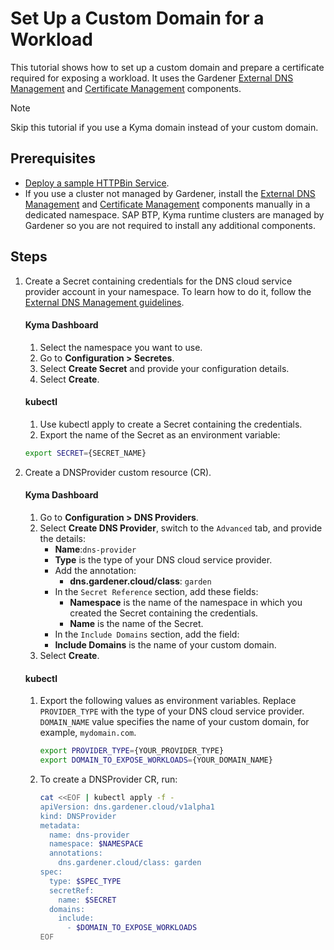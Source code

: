 # Set Up a Custom Domain for a Workload

This tutorial shows how to set up a custom domain and prepare a certificate required for exposing a workload. It uses the Gardener [External DNS Management](https://github.com/gardener/external-dns-management) and [Certificate Management](https://github.com/gardener/cert-management) components.

> [!NOTE]
> Skip this tutorial if you use a Kyma domain instead of your custom domain.

## Prerequisites

* [Deploy a sample HTTPBin Service](./01-00-create-workload.md).
* If you use a cluster not managed by Gardener, install the [External DNS Management](https://github.com/gardener/external-dns-management#quick-start) and [Certificate Management](https://github.com/gardener/cert-management) components manually in a dedicated namespace. SAP BTP, Kyma runtime clusters are managed by Gardener so you are not required to install any additional components.

## Steps

1. Create a Secret containing credentials for the DNS cloud service provider account in your namespace. To learn how to do it, follow the [External DNS Management guidelines](https://github.com/gardener/external-dns-management/blob/master/README.md#external-dns-management).
    
    <!-- tabs:start -->
    #### **Kyma Dashboard**
    
    1. Select the namespace you want to use.
    2. Go to **Configuration > Secretes**.
    3. Select **Create Secret** and provide your configuration details.
    4. Select **Create**.

    #### **kubectl**
    1. Use kubectl apply to create a Secret containing the credentials.
    2. Export the name of the Secret as an environment variable:

    ```bash
    export SECRET={SECRET_NAME}
    ```
    <!-- tabs:end -->

2. Create a DNSProvider custom resource (CR).
    
    <!-- tabs:start -->
    #### **Kyma Dashboard**

    1. Go to **Configuration > DNS Providers**.
    2. Select **Create DNS Provider**, switch to the `Advanced` tab, and provide the details:
        - **Name**:`dns-provider`
        - **Type** is the type of your DNS cloud service provider.
        - Add the annotation:
          - **dns.gardener.cloud/class**: `garden`
        - In the `Secret Reference` section, add these fields:
          - **Namespace** is the name of the namespace in which you created the Secret containing the credentials. 
          - **Name** is the name of the Secret.
        - In the `Include Domains` section, add the field:
         - **Include Domains** is the name of your custom domain.
    3. Select **Create**.

    #### **kubectl**

    1. Export the following values as environment variables. Replace `PROVIDER_TYPE` with the type of your DNS cloud service provider. `DOMAIN_NAME` value specifies the name of your custom domain, for example, `mydomain.com`.

        ```bash
        export PROVIDER_TYPE={YOUR_PROVIDER_TYPE}
        export DOMAIN_TO_EXPOSE_WORKLOADS={YOUR_DOMAIN_NAME} 
        ````
    
    2. To create a DNSProvider CR, run: 

        ```bash
        cat <<EOF | kubectl apply -f -
        apiVersion: dns.gardener.cloud/v1alpha1
        kind: DNSProvider
        metadata:
          name: dns-provider
          namespace: $NAMESPACE
          annotations:
            dns.gardener.cloud/class: garden
        spec:
          type: $SPEC_TYPE
          secretRef:
            name: $SECRET
          domains:
            include:
              - $DOMAIN_TO_EXPOSE_WORKLOADS
        EOF
        ```
    <!-- tabs:end -->